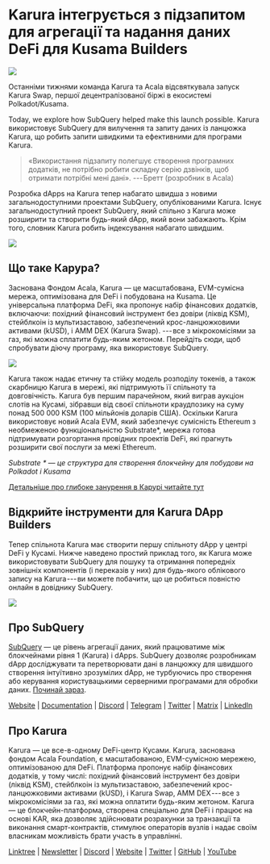 # Karura інтегрується з підзапитом для агрегації та надання даних DeFi для Kusama Builders

![](https://cdn-images-1.medium.com/max/1600/0*EBj5be1webNUchfi)

Останніми тижнями команда Karura та Acala відсвяткувала запуск Karura Swap, першої децентралізованої біржі в екосистемі Polkadot/Kusama.

Today, we explore how SubQuery helped make this launch possible. Karura використовує SubQuery для вилучення та запиту даних із ланцюжка Karura, що робить запити швидкими та ефективними для програми Karura.

> «Використання підзапиту полегшує створення програмних додатків, не потрібно робити складну серію дзвінків, щоб отримати потрібні мені дані». --- Бретт (розробник в Acala)

Розробка dApps на Karura тепер набагато швидша з новими загальнодоступними проектами SubQuery, опублікованими Karura. Існує загальнодоступний проект SubQuery, який спільно з Karura може розширити та створити будь-який dApp, який вони забажають. Крім того, словник Karura робить індексування набагато швидшим.

![](https://cdn-images-1.medium.com/max/1600/1*vvI_pI93mhe4kzSNQ2yMoQ.png)

## Що таке Карура?

Заснована Фондом Acala, Karura — це масштабована, EVM-сумісна мережа, оптимізована для DeFi і побудована на Kusama. Це універсальна платформа DeFi, яка пропонує набір фінансових додатків, включаючи: похідний фінансовий інструмент без довіри (ліквід KSM), стейблкоін із мультизаставою, забезпечений крос-ланцюжковими активами (kUSD), і AMM DEX (Karura Swap). --- все з мікрокомісіями за газ, які можна сплатити будь-яким жетоном. Перейдіть сюди, щоб спробувати діючу програму, яка використовує SubQuery.

![](https://cdn-images-1.medium.com/max/1600/0*g174RcFJwJcw2ITS)

Karura також надає етичну та стійку модель розподілу токенів, а також скарбницю Karura в мережі, які підтримують її спільноту та довговічність. Karura був першим парачейном, який виграв аукціон слотів на Кусамі, зібравши від своєї спільноти краудпозику на суму понад 500 000 KSM (100 мільйонів доларів США). Оскільки Karura використовує новий Acala EVM, який забезпечує сумісність Ethereum з необмеженою функціональністю Substrate*, мережа готова підтримувати розгортання провідних проектів DeFi, які прагнуть розширити свої послуги за межі Ethereum.

*Substrate * — це структура для створення блокчейну для побудови на Polkadot і Kusama*

[Детальніше про глибоке занурення в Карурі читайте тут](https://medium.com/acalanetwork/countdown-to-karura-a-deep-dive-on-the-defi-hub-of-kusama-410066fc1e1f)

## Відкрийте інструменти для Karura DApp Builders

Тепер спільнота Karura має створити першу спільноту dApp у центрі DeFi у Кусамі. Нижче наведено простий приклад того, як Karura може використовувати SubQuery для пошуку та отримання попередніх зовнішніх компонентів (і переказів у них) для будь-якого облікового запису на Karura --- ви можете побачити, що це робиться повністю онлайн в довіднику SubQuery.

![](https://cdn-images-1.medium.com/max/1600/0*t6stH0LeQC8M5fSp)

## Про SubQuery

[SubQuery](https://subquery.network/) — це рівень агрегації даних, який працюватиме між блокчейнами рівня 1 (Karura) і dApps. SubQuery дозволяє розробникам dApp досліджувати та перетворювати дані в ланцюжку для швидшого створення інтуїтивно зрозумілих dApp, не турбуючись про створення або керування користувацькими серверними програмами для обробки даних. [Починай зараз](https://doc.subquery.network/).

[Website](https://subquery.network/) | [Documentation](https://doc.subquery.network/) | [Discord](https://discord.com/invite/78zg8aBSMG) | [Telegram](https://t.me/subquerynetwork) | [Twitter](https://twitter.com/subquerynetwork) | [Matrix](https://matrix.to/#/#subquery:matrix.org) | [LinkedIn](https://www.linkedin.com/company/subquery)

## Про Karura

Karura — це все-в-одному DeFi-центр Кусами. Karura, заснована фондом Acala Foundation, є масштабованою, EVM-сумісною мережею, оптимізованою для DeFi. Платформа пропонує набір фінансових додатків, у тому числі: похідний фінансовий інструмент без довіри (ліквід KSM), стейблкоін із мультизаставою, забезпечений крос-ланцюжковими активами (kUSD), і Karura Swap, AMM DEX --- все з мікрокомісіями за газ, які можна оплатити будь-яким жетоном. Karura — це блокчейн-платформа, створена спеціально для DeFi і працює на основі KAR, яка дозволяє здійснювати розрахунки за транзакції та виконання смарт-контрактів, стимулює операторів вузлів і надає своїм власникам можливість брати участь в управлінні.

[Linktree](http://linktr.ee/karuranetwork) | [Newsletter](https://share.hsforms.com/1X9RxkXk-R62I0VNbATaDXw4h8qc) | [Discord](https://discord.gg/vdbFVCH) | [Website](http://acala.network/karura) | [Twitter](https://twitter.com/KaruraNetwork) | [GitHub](https://github.com/AcalaNetwork/Acala) | [YouTube](http://youtube.com/c/acalanetwork)